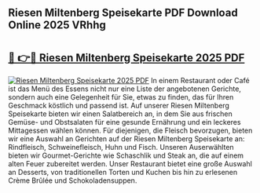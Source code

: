 ## Riesen Miltenberg Speisekarte PDF Download Online 2025 VRhhg

# <h2><a href="http://gcaze9i.nevu.top/?p=Riesen+Miltenberg+Speisekarte">🔗 👉🔴 Riesen Miltenberg Speisekarte 2025 PDF</a></h2>

[![Riesen Miltenberg Speisekarte 2025 PDF](https://i.imgur.com/dBaPXMq.png)](http://gcaze9i.nevu.top/?p=Riesen+Miltenberg+Speisekarte)
In einem Restaurant oder Café ist das Menü des Essens nicht nur eine Liste der angebotenen Gerichte, sondern auch eine Gelegenheit für Sie, etwas zu finden, das für Ihren Geschmack köstlich und passend ist. Auf unserer Riesen Miltenberg Speisekarte bieten wir einen Salatbereich an, in dem Sie aus frischen Gemüse- und Obstsalaten für eine gesunde Ernährung und ein leckeres Mittagessen wählen können. Für diejenigen, die Fleisch bevorzugen, bieten wir eine Auswahl an Gerichten auf der Riesen Miltenberg Speisekarte an: Rindfleisch, Schweinefleisch, Huhn und Fisch. Unseren Auserwählten bieten wir Gourmet-Gerichte wie Schaschlik und Steak an, die auf einem alten Feuer zubereitet werden. Unser Restaurant bietet eine große Auswahl an Desserts, von traditionellen Torten und Kuchen bis hin zu erlesenen Crème Brûlée und Schokoladensuppen.
